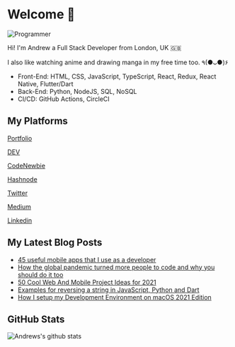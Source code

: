 # Welcome 👋

![Programmer](https://res.cloudinary.com/d74fh3kw/image/upload/v1617063549/twitter-banner_wtcajg.png 'Programmer')

Hi! I'm Andrew a Full Stack Developer from London, UK 🇬🇧

I also like watching anime and drawing manga in my free time too. ٩(●ᴗ●)۶

- Front-End: HTML, CSS, JavaScript, TypeScript, React, Redux, React Native, Flutter/Dart
- Back-End: Python, NodeJS, SQL, NoSQL
- CI/CD: GitHub Actions, CircleCI

## My Platforms

[Portfolio](https://andrewbaisden.com/ "Andrew Baisden's Portfolio")

[DEV](https://dev.to/andrewbaisden "Andrew Baisden's DEV")

[CodeNewbie](https://community.codenewbie.org/andrewbaisden "Andrew Baisden's CodeNewbie")

[Hashnode](https://hashnode.com/@andrewbaisden "Andrew Baisden's Hashnode")

[Twitter](https://twitter.com/andrewbaisden "Andrew Baisden's Twitter")

[Medium](https://andrewbaisden.medium.com/ "Andrew Baisden's Medium")

[Linkedin](https://www.linkedin.com/in/andrew-baisden/ "Andrew Baisden's Linkedin")

## My Latest Blog Posts

<!-- BLOG-POST-LIST:START -->
- [45 useful mobile apps that I use as a developer](https://dev.to/andrewbaisden/45-useful-mobile-apps-that-i-use-as-a-developer-2ko4)
- [How the global pandemic turned more people to code and why you should do it too](https://dev.to/andrewbaisden/how-the-global-pandemic-turned-more-people-to-code-and-why-you-should-do-it-too-52b7)
- [50 Cool Web And Mobile Project Ideas for 2021](https://dev.to/andrewbaisden/50-cool-web-and-mobile-project-ideas-for-2021-1pgl)
- [Examples for reversing a string in JavaScript, Python and Dart](https://dev.to/andrewbaisden/examples-for-reversing-a-string-in-javascript-python-and-dart-22pf)
- [How I setup my Development Environment on macOS 2021 Edition](https://dev.to/andrewbaisden/how-i-setup-my-development-environment-on-macos-2021-edition-1lce)
<!-- BLOG-POST-LIST:END -->

## GitHub Stats

![Andrews's github stats](https://github-readme-stats.vercel.app/api?username=andrewbaisden&show_icons=true&theme=tokyonight)
